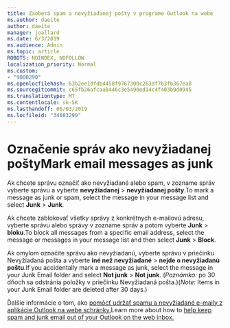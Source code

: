 ```yaml
---
title: Zaoberá spam a nevyžiadanej pošty v programe Outlook na webe
ms.author: daeite
author: daeite
manager: joallard
ms.date: 6/3/2019
ms.audience: Admin
ms.topic: article
ROBOTS: NOINDEX, NOFOLLOW
localization_priority: Normal
ms.custom:
- "9000290"
ms.openlocfilehash: 63b2ee1dfdb4458f9767300c263df7b3fb367ea8
ms.sourcegitcommit: c65fb26afcaa8446c3e5490ed14c4f403b9d0945
ms.translationtype: MT
ms.contentlocale: sk-SK
ms.lasthandoff: 06/03/2019
ms.locfileid: "34683299"
---
```

# <a name="mark-email-messages-as-junk"></a><span data-ttu-id="4f2a2-102">Označenie správ ako nevyžiadanej pošty</span><span class="sxs-lookup"><span data-stu-id="4f2a2-102">Mark email messages as junk</span></span>

<span data-ttu-id="4f2a2-103">Ak chcete správu označiť ako nevyžiadané alebo spam, v zozname správ vyberte správu a vyberte **nevyžiadanej** > **nevyžiadanej pošty**.</span><span class="sxs-lookup"><span data-stu-id="4f2a2-103">To mark a message as junk or spam, select the message in your message list and select **Junk** > **Junk**.</span></span>

<span data-ttu-id="4f2a2-104">Ak chcete zablokovať všetky správy z konkrétnych e-mailovú adresu, vyberte správu alebo správy v zozname správ a potom vyberte **Junk** > **bloku**.</span><span class="sxs-lookup"><span data-stu-id="4f2a2-104">To block all messages from a specific email address, select the message or messages in your message list and then select **Junk** > **Block**.</span></span>

<span data-ttu-id="4f2a2-105">Ak omylom označíte správu ako nevyžiadanú, vyberte správu v priečinku Nevyžiadaná pošta a vyberte **iné než nevyžiadané** > **nejde o nevyžiadanú poštu**.</span><span class="sxs-lookup"><span data-stu-id="4f2a2-105">If you accidentally mark a message as junk, select the message in your Junk Email folder and select **Not junk** > **Not junk**.</span></span> <span data-ttu-id="4f2a2-106">(*Poznámka:* po 30 dňoch sa odstránia položky v priečinku Nevyžiadaná pošta.)</span><span class="sxs-lookup"><span data-stu-id="4f2a2-106">(*Note:* Items in your Junk Email folder are deleted after 30 days.)</span></span>

<span data-ttu-id="4f2a2-107">Ďalšie informácie o tom, ako [pomôcť udržať spamu a nevyžiadané e-maily z aplikácie Outlook na webe schránky.](https://support.office.com/article/db786e79-54e2-40cc-904f-d89d57b7f41d)</span><span class="sxs-lookup"><span data-stu-id="4f2a2-107">Learn more about how to [help keep spam and junk email out of your Outlook on the web inbox.](https://support.office.com/article/db786e79-54e2-40cc-904f-d89d57b7f41d)</span></span>